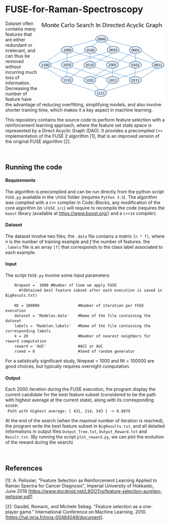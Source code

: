 # FUSE-for-Raman-Spectroscopy
<img align="right" src="https://raw.githubusercontent.com/Aurelien-Pelissier/Feature-Selection-as-Reinforcement-Learning/master/img/latt.png" width=400>

Dataset often contains many features that are either redundant or irrelevant, and can thus be removed without incurring much loss of information. Decreasing the number of feature have the advantage of reducing overfitting, simplifying models, and also involve shorter training time, which makes it a key aspect in machine learning. 


This repository contains the source code to perform feature selection with a reinforcement learning approach, where the feature set state space is represented by a Direct Acyclic Graph (DAG). It provides a precompiled `C++` implementation of the FUSE 2 algorithm [1], that is an improved version of the original FUSE algorithm [2].

&nbsp;



## Running the code
#### Requirements
The algorithm is precompiled and can be run directly from the python script `FUSE.py` available in the `\FUSE` folder (requires `Python 3.5`). The algorithm was compiled with a `C++` compiler in Code::Blocks, any modification of the core algorithm (in `\FUSE_src`) will require to recompile the code (requires the `boost` library (available at https://www.boost.org/) and a `c++14` compiler).

#### Dataset
The dataset involve two files, the `.data` file contains a matrix `[n * f]`,  where *n* is the number of training example and *f* the number of features. the `.labels` file is an array `[f]` that corresponds to the class label associated to each example.

#### Input
The script `FUSE.py` involve some input parameters  
```
    Nrepeat =  1000 #Number of time we apply FUSE
      #(Obtained best feature subset after each execution is saved in BigResuts.txt)
    
    Nt = 100000                 #Number of iteration per FUSE execution
    dataset = 'Madelon.data'    #Name of the file containing the dataset
    labels = 'Madelon.labels'   #Name of the file containing the corresponding labels
    k = 20                      #Number of nearest neighbors for reward computation
    reward = 'AUC'              #ACC or AUC
    rseed = 0                   #Seed of random generator
 ```
 For a satistically significant study, Nrepeat =  1000 and Nt = 100000 are good choices, but typically requires overnight computation.

#### Output
Each 2000 iteration during the FUSE execution, the program display the current candidate for the best feature subset (considered to be the path with highest average at the current state), along with its corresponding score:  
`
Path with Highest average:
  [ 431, 214, 543 ] -> 0.9879`
  
 At the end of the search (when the maximal number of iteration is reached), the program write the best feature subset in `BigResults.txt`, and all detailed informations in output files `Output_Tree.txt`, `Output_Reward.txt` and `Result.txt`.
(By running the script `plot_reward.py`, we can plot the evolution of the reward during the search)


&nbsp;



## References

[1]: A.  Pelissier,  "Feature Selection as Reinforcement Learning Applied to Raman Spectra for Cancer Diagnosis", Imperial University of Hokkaido, June 2018 [https://www.docdroid.net/L8GOTrg/feature-selection-aurelien-pelissier.pdf]

[2]: Gaudel, Romaric, and Michele Sebag. "Feature selection as a one-player game." International Conference on Machine Learning. 2010. [https://hal.inria.fr/inria-00484049/document].


